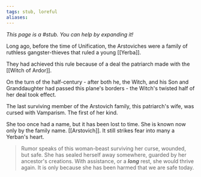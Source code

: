 ```yaml
---
tags: stub, loreful
aliases:
---
```


*This page is a #stub. You can help by expanding it!*

Long ago, before the time of Unification, the Arstoviches were a family of ruthless gangster-thieves that ruled a young [[Yerba]].

They had achieved this rule because of a deal the patriarch made with the [[Witch of Ardor]].

On the turn of the half-century - after both he, the Witch, and his Son and Granddaughter had passed this plane's borders - the Witch's twisted half of her deal took effect.

The last surviving member of the Arstovich family, this patriarch's wife, was cursed with Vamparism. The first of her kind.

She too once had a name, but it has been lost to time. She is known now only by the family name. [[Arstovich]]. It still strikes fear into many a Yerban's heart.

> Rumor speaks of this woman-beast surviving her curse, wounded, but safe. 
> She has sealed herself away somewhere, guarded by her ancestor's creations. 
> With assistance, or a ***long*** rest, she would thrive again. It is only because she has been harmed that we are safe today.